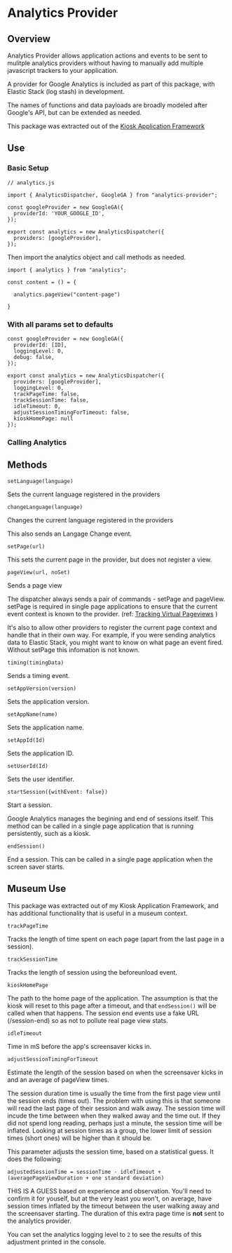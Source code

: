 # Analytics Provider

## Overview

Analytics Provider allows application actions and events to be sent to mulitple analytics providers without having to manually add multiple javascript trackers to your application.

A provider for Google Analytics is included as part of this package, with Elastic Stack (log stash) in development.

The names of functions and data payloads are broadly modeled after Google's API, but can be extended as needed.

This package was extracted out of the [Kiosk Application Framework](https://github.com/rhulse/kiosk-application-framework)

## Use

### Basic Setup

```
// analytics.js

import { AnalyticsDispatcher, GoogleGA } from "analytics-provider";

const googleProvider = new GoogleGA({
  providerId: 'YOUR_GOOGLE_ID',
});

export const analytics = new AnalyticsDispatcher({
  providers: [googleProvider],
});
```

Then import the analytics object and call methods as needed.

```
import { analytics } from "analytics";

const content = () = {

  analytics.pageView("content-page")

}
```

### With all params set to defaults

```
const googleProvider = new GoogleGA({
  providerId: [ID],
  loggingLevel: 0,
  debug: false,
});

export const analytics = new AnalyticsDispatcher({
  providers: [googleProvider],
  loggingLevel: 0,
  trackPageTime: false,
  trackSessionTime: false,
  idleTimeout: 0,
  adjustSessionTimingForTimeout: false,
  kioskHomePage: null
});
```

### Calling Analytics

## Methods

`setLanguage(language)`

Sets the current language registered in the providers

`changeLanguage(language)`

Changes the current language registered in the providers

This also sends an Langage Change event.

`setPage(url)`

This sets the current page in the provider, but does not register a view.

`pageView(url, noSet)`

Sends a page view

The dispatcher always sends a pair of commands - setPage and pageView. setPage is required in single page applications to ensure that the current event context is known to the provider. (ref: [Tracking Virtual Pageviews](https://developers.google.com/analytics/devguides/collection/analyticsjs/single-page-applications#tracking_virtual_pageviews) )

It's also to allow other providers to register the current page context and handle that in their own way. For example, if you were sending analytics data to Elastic Stack, you might want to know on what page an event fired. Without setPage this infomation is not known.

`timing(timingData)`

Sends a timing event.

`setAppVersion(version)`

Sets the application version.

`setAppName(name)`

Sets the application name.

`setAppId(Id)`

Sets the application ID.

`setUserId(Id)`

Sets the user identifier.

`startSession({withEvent: false})`

Start a session.

Google Analytics manages the begining and end of sessions itself. This method can be called in a single page application that is running persistently, such as a kiosk.

`endSession()`

End a session. This can be called in a single page application when the screen saver starts.

## Museum Use

This package was extracted out of my Kiosk Application Framework, and has additional functionality that is useful in a museum context.

`trackPageTime`

Tracks the length of time spent on each page (apart from the last page in a session).

`trackSessionTime`

Tracks the length of session using the beforeunload event.

`kioskHomePage`

The path to the home page of the application. The assumption is that the kiosk will reset to this page after a timeout, and that `endSession()` will be called when that happens. The session end events use a fake URL (/session-end) so as not to pollute real page view stats.

`idleTimeout`

Time in mS before the app's screensaver kicks in.

`adjustSessionTimingForTimeout`

Estimate the length of the session based on when the screensaver kicks in and an average of pageView times.

The session duration time is usually the time from the first page view until the session ends (times out). The problem with using this is that someone will read the last page of their session and walk away. The session time will incude the time between when they walked away and the time out. If they did not spend long reading, perhaps just a minute, the session time will be inflated. Looking at session times as a group, the lower limit of session times (short ones) will be higher than it should be.

This parameter adjusts the session time, based on a statistical guess. It does the following:

```
adjustedSessionTime = sessionTime - idleTimeout + (averagePageViewDuration + one standard deviation)
```

THIS IS A GUESS based on experience and observation. You'll need to confirm it for youself, but at the very least you won't, on average, have session times inflated by the timeout between the user walking away and the screensaver starting. The duration of this extra page time is **not** sent to the analytics provider.

You can set the analytics logging level to `2` to see the results of this adjustment printed in the console.
